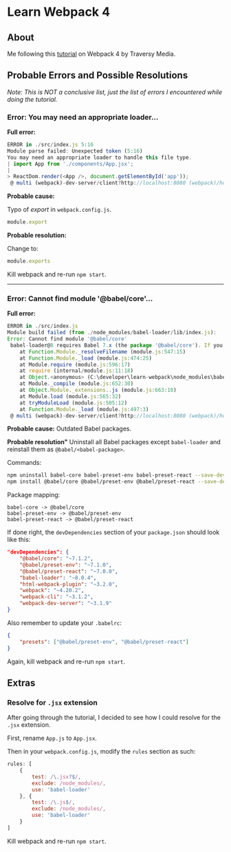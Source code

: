 # Learn Webpack 4

## About
Me following this [tutorial](https://www.youtube.com/watch?v=deyxI-6C2u4) on Webpack 4 by Traversy Media.


## Probable Errors and Possible Resolutions
*Note: This is NOT a conclusive list, just the list of errors I encountered while doing the tutorial.*

### Error: You may need an appropriate loader...
**Full error:**
```javascript
ERROR in ./src/index.js 5:16
Module parse failed: Unexpected token (5:16)
You may need an appropriate loader to handle this file type.
| import App from './components/App.jsx';
|
> ReactDom.render(<App />, document.getElementById('app'));
 @ multi (webpack)-dev-server/client?http://localhost:8080 (webpack)/hot/dev-server.js ./src main[2]
```

**Probable cause:**

Typo of *export* in `webpack.config.js`.
```javascript
module.export
```

**Probable resolution:**

Change to:
```javascript
module.exports
```

Kill webpack and re-run `npm start`.

---

### Error: Cannot find module '@babel/core'...
**Full error:**
```javascript
ERROR in ./src/index.js
Module build failed (from ./node_modules/babel-loader/lib/index.js):
Error: Cannot find module '@babel/core'
 babel-loader@8 requires Babel 7.x (the package '@babel/core'). If you'd like to use Babel 6.x ('babel-core'), you should install 'babel-loader@7'.
    at Function.Module._resolveFilename (module.js:547:15)
    at Function.Module._load (module.js:474:25)
    at Module.require (module.js:596:17)
    at require (internal/module.js:11:18)
    at Object.<anonymous> (C:\developer\learn-webpack\node_modules\babel-loader\lib\index.js:10:11)
    at Module._compile (module.js:652:30)
    at Object.Module._extensions..js (module.js:663:10)
    at Module.load (module.js:565:32)
    at tryModuleLoad (module.js:505:12)
    at Function.Module._load (module.js:497:3)
 @ multi (webpack)-dev-server/client?http://localhost:8080 (webpack)/hot/dev-server.js ./src/index.js main[2]
```


**Probable cause:**
Outdated Babel packages.


**Probable resolution"**
Uninstall all Babel packages except `babel-loader` and reinstall them as `@babel/<babel-package>`.

Commands:
```bash
npm uninstall babel-core babel-preset-env babel-preset-react --save-dev
npm install @babel/core @babel/preset-env @babel/preset-react --save-dev
```

Package mapping:
```
babel-core -> @babel/core
babel-preset-env -> @babel/preset-env
babel-preset-react -> @babel/preset-react
```

If done right, the `devDependencies` section of your `package.json` should look like this:
```json
"devDependencies": {
    "@babel/core": "~7.1.2",
    "@babel/preset-env": "~7.1.0",
    "@babel/preset-react": "~7.0.0",
    "babel-loader": "~8.0.4",
    "html-webpack-plugin": "~3.2.0",
    "webpack": "~4.20.2",
    "webpack-cli": "~3.1.2",
    "webpack-dev-server": "~3.1.9"
}
```

Also remember to update your `.babelrc`:
```json
{
    "presets": ["@babel/preset-env", "@babel/preset-react"]
}
```

Again, kill webpack and re-run `npm start`.


## Extras
### Resolve for `.jsx` extension
After going through the tutorial, I decided to see how I could resolve for the `.jsx` extension.

First, rename `App.js` to `App.jsx`.

Then in your `webpack.config.js`, modify the `rules` section as such:
```javascript
rules: [
    {
        test: /\.jsx?$/,
        exclude: /node_modules/,
        use: 'babel-loader'
    }, {
        test: /\.js$/,
        exclude: /node_modules/,
        use: 'babel-loader'
    }
]
```

Kill webpack and re-run `npm start`.

